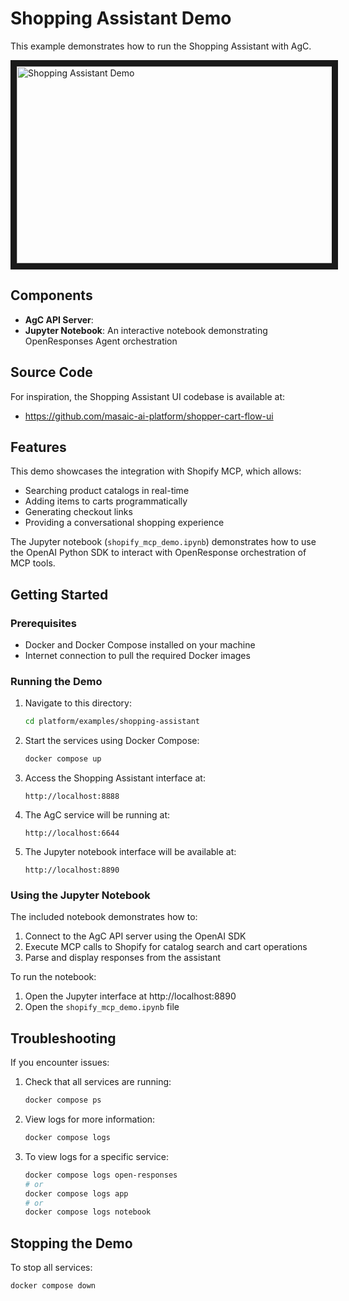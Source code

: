 # Shopping Assistant Demo

This example demonstrates how to run the Shopping Assistant with AgC.

<a href="https://www.youtube.com/watch?v=C4pHvhuGlog" target="_blank">
  <img src="https://img.youtube.com/vi/C4pHvhuGlog/0.jpg" alt="Shopping Assistant Demo" width="560" height="315" border="10" />
</a>

## Components
- **AgC API Server**: 
- **Jupyter Notebook**: An interactive notebook demonstrating OpenResponses Agent orchestration

## Source Code

For inspiration, the Shopping Assistant UI codebase is available at:
- https://github.com/masaic-ai-platform/shopper-cart-flow-ui

## Features
This demo showcases the integration with Shopify MCP, which allows:

- Searching product catalogs in real-time
- Adding items to carts programmatically
- Generating checkout links
- Providing a conversational shopping experience

The Jupyter notebook (`shopify_mcp_demo.ipynb`) demonstrates how to use the OpenAI Python SDK to interact with OpenResponse orchestration of MCP tools.

## Getting Started

### Prerequisites

- Docker and Docker Compose installed on your machine
- Internet connection to pull the required Docker images

### Running the Demo

1. Navigate to this directory:
   ```bash
   cd platform/examples/shopping-assistant
   ```

2. Start the services using Docker Compose:
   ```bash
   docker compose up
   ```

3. Access the Shopping Assistant interface at:
   ```
   http://localhost:8888
   ```

4. The AgC service will be running at:
   ```
   http://localhost:6644
   ```

5. The Jupyter notebook interface will be available at:
   ```
   http://localhost:8890
   ```

### Using the Jupyter Notebook

The included notebook demonstrates how to:

1. Connect to the AgC API server using the OpenAI SDK
2. Execute MCP calls to Shopify for catalog search and cart operations
3. Parse and display responses from the assistant

To run the notebook:
1. Open the Jupyter interface at http://localhost:8890
2. Open the `shopify_mcp_demo.ipynb` file

## Troubleshooting

If you encounter issues:

1. Check that all services are running:
   ```bash
   docker compose ps
   ```

2. View logs for more information:
   ```bash
   docker compose logs
   ```

3. To view logs for a specific service:
   ```bash
   docker compose logs open-responses
   # or
   docker compose logs app
   # or 
   docker compose logs notebook
   ```

## Stopping the Demo

To stop all services:
```bash
docker compose down
``` 
